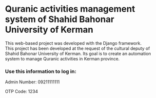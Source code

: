<h1>Quranic activities management system of Shahid Bahonar University of Kerman</h1>
<p>This web-based project was developed with the Django framework.<br>
This project has been developed at the request of the cultural deputy of Shahid Bahonar University of Kerman. Its goal is to create an automation system to manage Quranic activities in Kerman province.</p>
<h3>Use this information to log in:</h3>
<p>Admin Number: 09211111111</p>
<p>OTP Code: 1234</p>